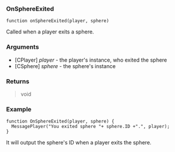 ### OnSphereExited
```Squirrel
function onSphereExited(player, sphere)
```

Called when a player exits a sphere.

### Arguments

- [CPlayer] *player* - the player's instance, who exited the sphere
- [CSphere] *sphere* - the sphere's instance

### Returns
> void

### Example
```Squirrel
function OnSphereExited(player, sphere) {
  MessagePlayer("You exited sphere "+ sphere.ID +".", player);
}
```

It will output the sphere's ID when a player exits the sphere.
